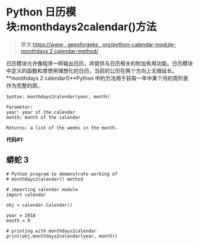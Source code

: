 # Python 日历模块:monthdays2calendar()方法

> 原文:[https://www . geesforgeks . org/python-calendar-module-monthdays 2 calendar-method/](https://www.geeksforgeeks.org/python-calendar-module-monthdays2calendar-method/)

日历模块允许像程序一样输出日历，并提供与日历相关的附加有用功能。日历模块中定义的函数和类使用理想化的日历，当前的公历在两个方向上无限延长。
**monthdays 2 calendar()**Python 中的方法用于获取一年中某个月的周列表作为完整的周。

```
Syntax: monthdays2calendar(year, month)

Parameter: 
year: year of the calendar
month: month of the calendar

Returns: a list of the weeks in the month.
```

**代码#1:**

## 蟒蛇 3

```
# Python program to demonstrate working of
# monthdays2calendar() method

# importing calendar module
import calendar

obj = calendar.Calendar()

year = 2018
month = 9

# printing with monthdays2calendar
print(obj.monthdays2calendar(year, month))
```